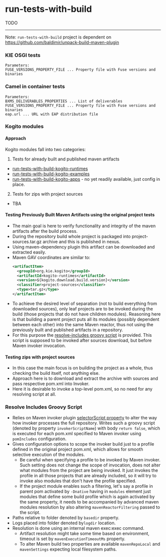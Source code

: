 # run-tests-with-build

TODO

---
Note: `run-tests-with-build` project is dependent on https://github.com/baldimir/unpack-build-maven-plugin

### KIE OSGI tests

```
Parameters:
FUSE_VERSIONS_PROPERTY_FILE ... Property file with Fuse versions and binaries
```

### Camel in container tests

```
Parameters:
BXMS_DELIVERABLES_PROPERTIES ... List of deliverables
FUSE_VERSIONS_PROPERTY_FILE ... Property file with Fuse versions and binaries
eap.url ... URL with EAP distribution file
```

### Kogito modules

#### Approach

Kogito modules fall into two categories:

1. Tests for already built and published maven artifacts

* [run-tests-with-build-kogito-runtimes](./run-tests-with-build-kogito-runtimes/README.md)
* [run-tests-with-build-kogito-examples](./run-tests-with-build-kogito-examples/README.md)
* [run-tests-with-build-kogito-apps](./run-tests-with-build-kogito-apps/README.md) - no yet readily available, just
  config in place.

2. Tests for zips with project sources

* TBA

#### Testing Previously Built Maven Artifacts using the original project tests

* The main goal is here to verify functionality and integrity of the maven artifacts after the build process.
* During the repository build whole project is packaged into project-sources.tar.gz archive and this is published in
  nexus.
* Using maven-dependency plugin this artifact can be downloaded and extracted easily.
* Maven GAV coordinates are similar to:
  ```xml
  <artifactItem>
    <groupId>org.kie.kogito</groupId>
    <artifactId>kogito-runtimes</artifactId>
    <version>${kogito.download.build.version}</version>
    <classifier>project-sources</classifier>
    <type>tar.gz</type>
  </artifactItem>
  ```
* To achieve the desired level of separation (not to build everything from downloaded sources), only leaf projects are
  to be invoked during the build (those projects that do not have children modules). Reasoning here is that building a
  parent project puts all its modules (possibly dependent between each other) into the same Maven reactor, thus not
  using the previously built and published artifacts in a repository.
* For this purpose the [resolve-includes groovy script](#resolve-includes-groovy-script) is provided. This script is
  supposed to be invoked after sources download, but before Maven invoker invocation.

#### Testing zips with project sources

* In this case the main focus is on building the project as a whole, thus checking the build itself, not anything else.
* Approach here is to download and extract the archive with sources and pass respective pom.xml into Invoker.
* Here it is desirable to invoke a top-level pom.xml, so no need for any resolving script at all.

### Resolve Includes Groovy Script

* Relies on Maven invoker
  plugin [selectorScript property](https://maven.apache.org/plugins/maven-invoker-plugin/run-mojo.html#selectorScript)
  to alter the way how invoker processes the full repository. Writes such a groovy script (denoted by
  property `invokerScriptName`)
  with body `return false`, which is executed for each pom.xml specified to Maven invoker using `pomIncludes`
  configuration.
* Gives configuration options to scope the invoker build just to a profile defined in the original project pom.xml,
  which allows for smooth selective execution of the modules.
    * Be careful when specifying a profile to be invoked by Maven invoker. Such setting does not change the scope of
      invocation, does not alter what modules from the project are being invoked. It just invokes the profile in all
      those projects that are already included, so it will try to invoke also modules that don't have the profile
      specified.
    * If the project module enables such a filtering, let's say a profile in parent pom activated by `-Dnative` having
      in
      `modules` element just modules that define some build profile which is again activated by the same property, it
      needs to be accompanied by advanced maven modules resolution by also altering `mavenReactorFiltering`
      passed to the script.
* Paths relative to folder denoted by `basedir` property.
* Logs placed into folder denoted by`logdir` location.
* Resolution is done using an internal maven exec:exec command.
    * Artifact resolution might take some time based on environment, timeout is set by `mavenExecutionTimeoutMs`
      property.
    * To alter Maven build two properties are available `mavenRepoLocal` and `mavenSettings` expecting local filesystem
      paths.
